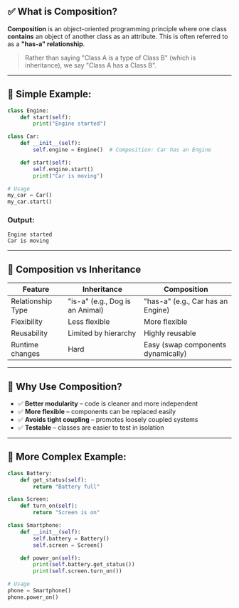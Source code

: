 ## ✅ What is Composition?

**Composition** is an object-oriented programming principle where one class **contains** an object of another class as an attribute. This is often referred to as a **"has-a" relationship**.

> Rather than saying "Class A is a type of Class B" (which is inheritance), we say "Class A has a Class B".

---

## 🔹 Simple Example:

```python
class Engine:
    def start(self):
        print("Engine started")

class Car:
    def __init__(self):
        self.engine = Engine()  # Composition: Car has an Engine

    def start(self):
        self.engine.start()
        print("Car is moving")

# Usage
my_car = Car()
my_car.start()
```

### Output:

```
Engine started  
Car is moving
```

---

## 🔸 Composition vs Inheritance

| Feature           | Inheritance                     | Composition                        |
| ----------------- | ------------------------------- | ---------------------------------- |
| Relationship Type | "is-a" (e.g., Dog is an Animal) | "has-a" (e.g., Car has an Engine)  |
| Flexibility       | Less flexible                   | More flexible                      |
| Reusability       | Limited by hierarchy            | Highly reusable                    |
| Runtime changes   | Hard                            | Easy (swap components dynamically) |

---

## 🔹 Why Use Composition?

* ✅ **Better modularity** – code is cleaner and more independent
* ✅ **More flexible** – components can be replaced easily
* ✅ **Avoids tight coupling** – promotes loosely coupled systems
* ✅ **Testable** – classes are easier to test in isolation

---

## 🔸 More Complex Example:

```python
class Battery:
    def get_status(self):
        return "Battery full"

class Screen:
    def turn_on(self):
        return "Screen is on"

class Smartphone:
    def __init__(self):
        self.battery = Battery()
        self.screen = Screen()

    def power_on(self):
        print(self.battery.get_status())
        print(self.screen.turn_on())

# Usage
phone = Smartphone()
phone.power_on()
```
